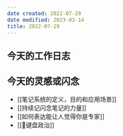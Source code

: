 ```yaml
---
date created: 2022-07-29
date modified: 2023-03-14
title: 2022-07-29
---
```


## 今天的工作日志

## 今天的灵感或闪念

- [[笔记系统的定义，目的和应用场景]]
- [[持续记闪念笔记的力量]]
- [[如何表达能让人觉得你是专家]]
- [[🐤键盘政治]]
